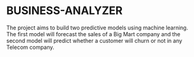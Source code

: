 # BUSINESS-ANALYZER

The project aims to build two predictive models using machine learning. The first model will forecast the sales of a Big Mart company and the second model will predict whether a customer will churn or not in any Telecom company.
